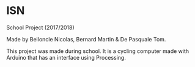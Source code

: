# ISN
School Project (2017/2018)


Made by Belloncle Nicolas, Bernard Martin & De Pasquale Tom.
        
This project was made during school. It is a cycling computer made with Arduino that has an interface using Processing.
